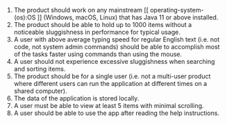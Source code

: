 <!-- markdownlint-disable-file first-line-h1 -->
1. The product should work on any mainstream [[ operating-system-(os):OS ]] (Windows, macOS, Linux) that has Java 11 or above installed.
1. The product should be able to hold up to 1000 items without a noticeable sluggishness in performance for typical usage.
1. A user with above average typing speed for regular English text (i.e. not code, not system admin commands) should be able to accomplish most of the tasks faster using commands than using the mouse.
1. A user should not experience excessive sluggishness when searching and sorting items.
1. The product should be for a single user (i.e. not a multi-user product where different users can run the application at different times on a shared computer).
1. The data of the application is stored locally.
1. A user must be able to view at least 5 items with minimal scrolling.
1. A user should be able to use the app after reading the help instructions.
